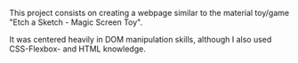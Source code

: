 This project consists on creating a webpage similar to the material toy/game "Etch a Sketch - Magic Screen Toy".

It was centered heavily in DOM manipulation skills, although I also used CSS-Flexbox- and HTML knowledge. 